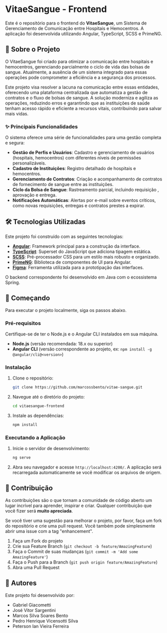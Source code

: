 # VitaeSangue - Frontend

Este é o repositório para o frontend do **VitaeSangue**, um Sistema de Gerenciamento de Comunicação entre Hospitais e Hemocentros. A aplicação foi desenvolvida utilizando Angular, TypeScript, SCSS e PrimeNG.

## 📖 Sobre o Projeto

O VitaeSangue foi criado para otimizar a comunicação entre hospitais e hemocentros, gerenciando parcialmente o ciclo de vida das bolsas de sangue. Atualmente, a ausência de um sistema integrado para essas operações pode comprometer a eficiência e a segurança dos processos.

Este projeto visa resolver a lacuna na comunicação entre essas entidades, oferecendo uma plataforma centralizada que automatiza a gestão de contratos e o fluxo de bolsas de sangue. A solução moderniza e agiliza as operações, reduzindo erros e garantindo que as instituições de saúde tenham acesso rápido e eficiente a recursos vitais, contribuindo para salvar mais vidas.

### ✨ Principais Funcionalidades

O sistema oferece uma série de funcionalidades para uma gestão completa e segura:

  * **Gestão de Perfis e Usuários**: Cadastro e gerenciamento de usuários (hospitais, hemocentros) com diferentes níveis de permissões personalizáveis.
  * **Cadastro de Instituições**: Registro detalhado de hospitais e hemocentros.
  * **Gerenciamento de Contratos**: Criação e acompanhamento de contratos de fornecimento de sangue entre as instituições.
  * **Ciclo da Bolsa de Sangue**: Rastreamento parcial, incluindo requisição , aprovação e entrega.
  * **Notificações Automáticas**: Alertas por e-mail sobre eventos críticos, como novas requisições, entregas e contratos prestes a expirar.

## 🛠️ Tecnologias Utilizadas

Este projeto foi construído com as seguintes tecnologias:

  * **[Angular](https://angular.io/)**: Framework principal para a construção da interface.
  * **[TypeScript](https://www.typescriptlang.org/)**: Superset do JavaScript que adiciona tipagem estática.
  * **[SCSS](https://sass-lang.com/)**: Pré-processador CSS para um estilo mais robusto e organizado.
  * **[PrimeNG](https://primeng.org/)**: Biblioteca de componentes de UI para Angular.
  * **[Figma](https://www.figma.com)**: Ferramenta utilizada para a prototipação das interfaces.

O backend correspondente foi desenvolvido em Java com o ecossistema Spring.

## 🚀 Começando

Para executar o projeto localmente, siga os passos abaixo.

### Pré-requisitos

Certifique-se de ter o Node.js e o Angular CLI instalados em sua máquina.

  * **Node.js** (versão recomendada: 18.x ou superior)
  * **Angular CLI** (versão correspondente ao projeto, ex: `npm install -g @angular/cli@<version>`)

### Instalação

1.  Clone o repositório:
    ```sh
    git clone https://github.com/marcossbento/vitae-sangue.git
    ```
2.  Navegue até o diretório do projeto:
    ```sh
    cd vitaesangue-frontend
    ```
3.  Instale as dependências:
    ```sh
    npm install
    ```

### Executando a Aplicação

1.  Inicie o servidor de desenvolvimento:
    ```sh
    ng serve
    ```
2.  Abra seu navegador e acesse `http://localhost:4200/`. A aplicação será recarregada automaticamente se você modificar os arquivos de origem.

## 🤝 Contribuição

As contribuições são o que tornam a comunidade de código aberto um lugar incrível para aprender, inspirar e criar. Qualquer contribuição que você fizer será **muito apreciada**.

Se você tiver uma sugestão para melhorar o projeto, por favor, faça um fork do repositório e crie uma pull request. Você também pode simplesmente abrir uma issue com a tag "enhancement".

1.  Faça um Fork do projeto
2.  Crie sua Feature Branch (`git checkout -b feature/AmazingFeature`)
3.  Faça o Commit de suas mudanças (`git commit -m 'Add some AmazingFeature'`)
4.  Faça o Push para a Branch (`git push origin feature/AmazingFeature`)
5.  Abra uma Pull Request

## 👥 Autores

Este projeto foi desenvolvido por:

  * Gabriel Giacometti
  * José Vitor Sargentini
  * Marcos Silva Soares Bento
  * Pedro Henrique Vicensotti Silva
  * Peterson Ian Vieira Ferreira
